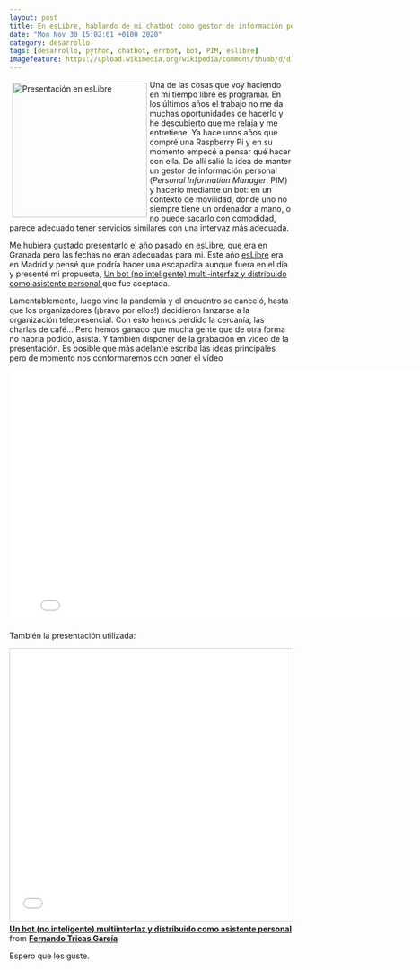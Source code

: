 ```yaml
--- 
layout: post
title: En esLibre, hablando de mi chatbot como gestor de información personal
date: "Mon Nov 30 15:02:01 +0100 2020"
category: desarrollo
tags: [desarrollo, python, chatbot, errbot, bot, PIM, eslibre]
imagefeature: https://upload.wikimedia.org/wikipedia/commons/thumb/d/d1/EsLibre2020_19S.P1.07_-_Fernando_Tricas_Garc%C3%ADa_-_Un_bot_%28no_inteligente%29_multiinterfaz_y_distribuido_como_asistente_personal.webm/320px--EsLibre2020_19S.P1.07_-_Fernando_Tricas_Garc%C3%ADa_-_Un_bot_%28no_inteligente%29_multiinterfaz_y_distribuido_como_asistente_personal.webm.jpg
---
```


<a href="https://commons.wikimedia.org/wiki/File:EsLibre2020_19S.P1.07_-_Fernando_Tricas_Garc%C3%ADa_-_Un_bot_(no_inteligente)_multiinterfaz_y_distribuido_como_asistente_personal.webm" title="Presentación en esLibre"><img src="https://upload.wikimedia.org/wikipedia/commons/thumb/d/d1/EsLibre2020_19S.P1.07_-_Fernando_Tricas_Garc%C3%ADa_-_Un_bot_%28no_inteligente%29_multiinterfaz_y_distribuido_como_asistente_personal.webm/800px--EsLibre2020_19S.P1.07_-_Fernando_Tricas_Garc%C3%ADa_-_Un_bot_%28no_inteligente%29_multiinterfaz_y_distribuido_como_asistente_personal.webm.jpg" alt="Presentación en esLibre " width="240" style="float:left; margin:5px"></a>
Una de las cosas que voy haciendo en mi tiempo libre es programar. En los últimos años el trabajo no me da muchas oportunidades de hacerlo y he descubierto que me relaja y me entretiene.
Ya hace unos años que compré una Raspberry Pi y en su momento empecé a pensar qué hacer con ella. De allí salió la idea de manter un gestor de información personal (*Personal Information Manager*, PIM) y hacerlo mediante un bot: en un contexto de movilidad, donde uno no siempre tiene un ordenador a mano, o no puede sacarlo con comodidad, parece adecuado tener servicios similares con una intervaz más adecuada.

Me hubiera gustado presentarlo el año pasado en esLibre, que era en Granada pero las fechas no eran adecuadas para mi. Este año [esLibre](https://eslib.re/2020/) era en Madrid y  pensé que podría hacer una escapadita aunque fuera en el día y presenté mi propuesta, [Un bot (no inteligente) multi-interfaz y distribuido como asistente personal ](https://propuestas.eslib.re/2020/charlas/bot-no-inteligente-distribuido-asistente) que fue aceptada.

Lamentablemente, luego vino la pandemia y el encuentro se canceló, hasta que los organizadores (¡bravo por ellos!) decidieron lanzarse a la organización telepresencial. Con esto hemos perdido la cercanía, las charlas de café... Pero hemos ganado que mucha gente que de otra forma no habría podido, asista. Y también disponer de la grabación en video de la presentación. Es posible que más adelante escriba las ideas principales pero de momento nos conformaremos con poner el vídeo

<iframe src="//commons.wikimedia.org/wiki/File:EsLibre2020_19S.P1.07_-_Fernando_Tricas_García_-_Un_bot_(no_inteligente)_multiinterfaz_y_distribuido_como_asistente_personal.webm?embedplayer=yes" width="800" height="450" frameborder="0" webkitAllowFullScreen mozallowfullscreen allowFullScreen></iframe>

También la presentación utilizada:

<iframe src="//www.slideshare.net/slideshow/embed_code/key/yIV4uD49UrB4m" width="595" height="485" frameborder="0" marginwidth="0" marginheight="0" scrolling="no" style="border:1px solid #CCC; border-width:1px; margin-bottom:5px; max-width: 100%;" allowfullscreen> </iframe> <div style="margin-bottom:5px"> <strong> <a href="//www.slideshare.net/fernand0/un-bot-no-inteligente-multiinterfaz-y-distribuido-como-asistente-personal" title="Un bot (no inteligente) multiinterfaz y distribuido como asistente personal" target="_blank">Un bot (no inteligente) multiinterfaz y distribuido como asistente personal</a> </strong> from <strong><a href="https://www.slideshare.net/fernand0" target="_blank">Fernando Tricas García</a></strong> </div>

Espero que les guste.
